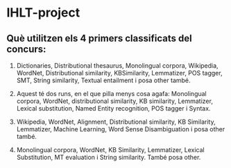 # IHLT-project

## Què utilitzen els 4 primers classificats del concurs:

1) Dictionaries, Distributional thesaurus, Monolingual corpora, Wikipedia, WordNet, Distributional similarity, KBSimilarity, Lemmatizer, POS tagger, SMT, String similarity, Textual entailment i posa other també.

2) Aquest té dos runs, en el que pilla menys cosa agafa: Monolingual corpora, WordNet, distributional similarity, KB similarity, Lemmatizer, Lexical substitution, Named Entity recognition, POS tagger i Syntax.

3) Wikipedia, WordNet, Alignment, Distributional similarity, KB Similarity, Lemmatizer, Machine Learning, Word Sense Disambiguation i posa other també.

4) Monolingual corpora, WordNet, KB Similarity, Lemmatizer, Lexical Substitution, MT evaluation i String similarity. També posa other.
